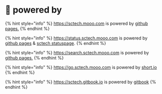 # 🚀 powered by

{% hint style="info" %}
https://sctech.mooo.com is powered by [github pages.](https://pages.github.com)
{% endhint %}

{% hint style="info" %}
https://status.sctech.mooo.com is powered by [github pages](https://pages.github.com) & [sctech statuspage](https://github.com/sctech-tr/statuspage).
{% endhint %}

{% hint style="info" %}
https://search.sctech.mooo.com is powered by [github pages.](https://pages.github.com)
{% endhint %}

{% hint style="info" %}
https://go.sctech.mooo.com is powered by [short.io](https://short.io)
{% endhint %}

{% hint style="info" %}
https://sctech.gitbook.io is powered by [gitbook](https://gitbook.com)
{% endhint %}
